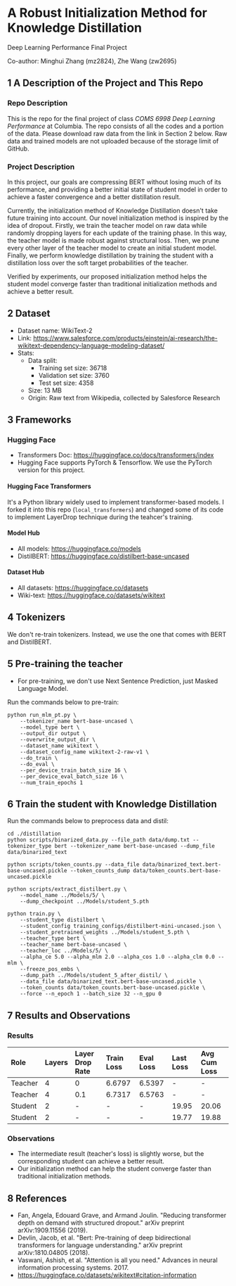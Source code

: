 # A Robust Initialization Method for Knowledge Distillation

Deep Learning Performance Final Project

Co-author: Minghui Zhang (mz2824), Zhe Wang (zw2695)

## 1 A Description of the Project and This Repo
### Repo Description
This is the repo for the final project of class _COMS 6998 Deep Learning Performance_ at Columbia.
The repo consists of all the codes and a portion of the data. Please download raw data from the link in Section 2 below. Raw data and trained models are not uploaded because of the storage limit of GitHub. 

### Project Description
In this project, our goals are compressing BERT without losing much of its performance, and providing a better initial state of student model in order to achieve a faster convergence and a better distillation result. 

Currently, the initialization method of Knowledge Distillation doesn't take future training into account. Our novel initialization method is inspired by the idea of dropout. Firstly, we train the teacher model on raw data while randomly dropping layers for each update of the training phase. In this way, the teacher model is made robust against structural loss. Then, we prune every other layer of the teacher model to create an initial student model. Finally, we perform knowledge distillation by training the student with a distillation loss over the soft target probabilities of the teacher. 

Verified by experiments, our proposed initialization method helps the student model converge faster than traditional initialization methods and achieve a better result.

## 2 Dataset

- Dataset name: WikiText-2
- Link: https://www.salesforce.com/products/einstein/ai-research/the-wikitext-dependency-language-modeling-dataset/
- Stats:
  - Data split: 
    - Training set size: 36718
    - Validation set size: 3760
    - Test set size: 4358
  - Size: 13 MB
  - Origin: Raw text from Wikipedia, collected by Salesforce Research

## 3 Frameworks
### Hugging Face
- Transformers Doc: https://huggingface.co/docs/transformers/index
- Hugging Face supports PyTorch & Tensorflow. We use the PyTorch version for this project.

#### Hugging Face Transformers
It's a Python library widely used to implement transformer-based models. I forked it into this repo (`local_transformers`) and changed some of its code to implement LayerDrop technique during the teahcer's training.

#### Model Hub
- All models: https://huggingface.co/models
- DistilBERT: https://huggingface.co/distilbert-base-uncased

#### Dataset Hub
- All datasets: https://huggingface.co/datasets
- Wiki-text: https://huggingface.co/datasets/wikitext

## 4 Tokenizers
We don't re-train tokenizers. Instead, we use the one that comes with BERT and DistilBERT.

## 5 Pre-training the teacher
- For pre-training, we don't use Next Sentence Prediction, just Masked Language Model.

Run the commands below to pre-train:
```shell
python run_mlm_pt.py \
    --tokenizer_name bert-base-uncased \
    --model_type bert \
    --output_dir output \
    --overwrite_output_dir \
    --dataset_name wikitext \
    --dataset_config_name wikitext-2-raw-v1 \
    --do_train \
    --do_eval \
    --per_device_train_batch_size 16 \
    --per_device_eval_batch_size 16 \
    --num_train_epochs 1 
```

## 6 Train the student with Knowledge Distillation

Run the commands below to preprocess data and distil:
```shell
cd ./distillation
python scripts/binarized_data.py --file_path data/dump.txt --tokenizer_type bert --tokenizer_name bert-base-uncased --dump_file data/binarized_text

python scripts/token_counts.py --data_file data/binarized_text.bert-base-uncased.pickle --token_counts_dump data/token_counts.bert-base-uncased.pickle

python scripts/extract_distilbert.py \
    --model_name ../Models/5/ \
    --dump_checkpoint ../Models/student_5.pth

python train.py \
    --student_type distilbert \
    --student_config training_configs/distilbert-mini-uncased.json \
    --student_pretrained_weights ../Models/student_5.pth \
    --teacher_type bert \
    --teacher_name bert-base-uncased \
    --teacher_loc ../Models/5/ \
    --alpha_ce 5.0 --alpha_mlm 2.0 --alpha_cos 1.0 --alpha_clm 0.0 --mlm \
    --freeze_pos_embs \
    --dump_path ../Models/student_5_after_distil/ \
    --data_file data/binarized_text.bert-base-uncased.pickle \
    --token_counts data/token_counts.bert-base-uncased.pickle \
    --force --n_epoch 1 --batch_size 32 --n_gpu 0
```

## 7 Results and Observations  
### Results
| Role    | Layers | Layer Drop Rate | Train Loss | Eval Loss | Last Loss | Avg Cum Loss |
|:--------|:-------|:----------------|:-----------|:----------|:----------|:-------------|
| Teacher | 4      | 0               | 6.6797     | 6.5397    | -         | -            |
| Teacher | 4      | 0.1             | 6.7317     | 6.5763    | -         | -            |
| Student | 2      | -               | -          | -         | 19.95     | 20.06        |
| Student | 2      | -               | -          | -         | 19.77     | 19.88        |

### Observations
- The intermediate result (teacher's loss) is slightly worse, but the corresponding student can achieve a better result.
- Our initialization method can help the student converge faster than traditional initialization methods.

## 8 References
- Fan, Angela, Edouard Grave, and Armand Joulin. "Reducing transformer depth on demand with structured dropout." arXiv preprint arXiv:1909.11556 (2019).
- Devlin, Jacob, et al. "Bert: Pre-training of deep bidirectional transformers for language understanding." arXiv preprint arXiv:1810.04805 (2018).
- Vaswani, Ashish, et al. "Attention is all you need." Advances in neural information processing systems. 2017.
- https://huggingface.co/datasets/wikitext#citation-information
